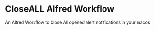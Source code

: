 # CloseALL Alfred Workflow
An Alfred Workflow to Close All opened alert notifications in your macos


